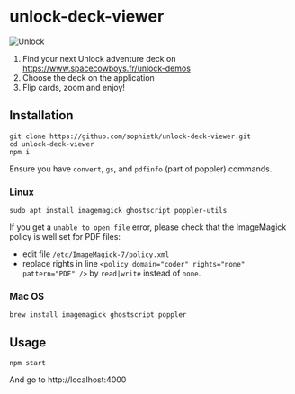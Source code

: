 # unlock-deck-viewer

![Unlock](https://images-fr-cdn.asmodee.com/eu-central-1/filer_public/df/e3/dfe325d8-c061-4d68-9dbf-3e824e8f71e9/unlock_logo_940x400-02.png)

1. Find your next Unlock adventure deck on https://www.spacecowboys.fr/unlock-demos
2. Choose the deck on the application
3. Flip cards, zoom and enjoy!

## Installation

    git clone https://github.com/sophietk/unlock-deck-viewer.git
    cd unlock-deck-viewer
    npm i

Ensure you have `convert`, `gs`, and `pdfinfo` (part of poppler) commands.

### Linux

    sudo apt install imagemagick ghostscript poppler-utils

If you get a `unable to open file` error, please check that the ImageMagick policy is well set for PDF files:
- edit file `/etc/ImageMagick-7/policy.xml`
- replace rights in line `<policy domain="coder" rights="none" pattern="PDF" />` by `read|write` instead of `none`.

### Mac OS

    brew install imagemagick ghostscript poppler

## Usage

    npm start

And go to http://localhost:4000
